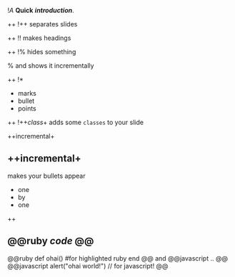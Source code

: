 
!_A_ **Quick**
_**introduction**_.

++
!\++
separates slides

++
!!
makes headings

++
!\%
hides something

% and shows it incrementally

++
!*

* marks
* bullet
* points

++
!\++_class_+
adds some `classes` to your slide

++incremental+
## \++incremental+ ##
makes your bullets appear

* one
* by
* one

++
## @@ruby ___code___ @@ ##
@@ruby
  def ohai()
    #for highlighted ruby
  end
@@
and @@javascript .. @@
@@javascript
  alert("ohai world!") // for javascript!
@@
